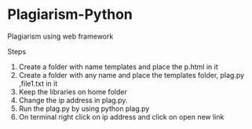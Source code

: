 # Plagiarism-Python
Plagiarism using web framework


Steps
1) Create a folder with name templates and place the p.html in it
2) Create a folder with any name and place the templates folder, plag.py ,file1.txt in it
3) Keep the libraries on home folder
4) Change the ip address in plag.py.
4) Run the plag.py by using python plag.py
5) On terminal right click on ip address and click on open new link
